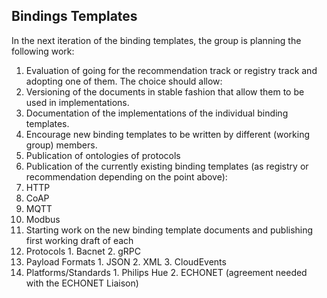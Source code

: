 ## Bindings Templates

In the next iteration of the binding templates, the group is planning the following work:

1. Evaluation of going for the recommendation track or registry track and adopting one of them. The choice should allow:
  1. Versioning of the documents in stable fashion that allow them to be used in implementations.
  2. Documentation of the implementations of the individual binding templates.
  3. Encourage new binding templates to be written by different (working group) members.
  4. Publication of ontologies of protocols
2. Publication of the currently existing binding templates (as registry or recommendation depending on the point above):
  1. HTTP 
  2. CoAP
  3. MQTT
  4. Modbus
3. Starting work on the new binding template documents and publishing first working draft of each
  1. Protocols
    1. Bacnet
    2. gRPC
  2. Payload Formats
    1. JSON
    2. XML
    3. CloudEvents
  3. Platforms/Standards 
    1. Philips Hue
    2. ECHONET (agreement needed with the ECHONET Liaison)

  
